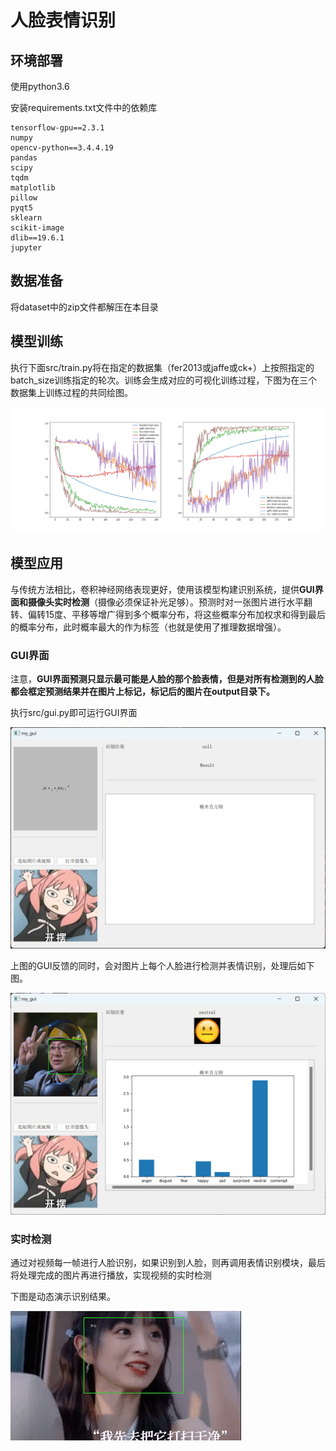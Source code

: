 # 人脸表情识别

## 


## 环境部署
使用python3.6

安装requirements.txt文件中的依赖库

```
tensorflow-gpu==2.3.1
numpy
opencv-python==3.4.4.19
pandas
scipy
tqdm
matplotlib
pillow
pyqt5
sklearn
scikit-image
dlib==19.6.1
jupyter

```




## 数据准备
将dataset中的zip文件都解压在本目录




## 模型训练
执行下面src/train.py将在指定的数据集（fer2013或jaffe或ck+）上按照指定的batch_size训练指定的轮次。训练会生成对应的可视化训练过程，下图为在三个数据集上训练过程的共同绘图。

![](./assets/loss.png)


## 模型应用
与传统方法相比，卷积神经网络表现更好，使用该模型构建识别系统，提供**GUI界面和摄像头实时检测**（摄像必须保证补光足够）。预测时对一张图片进行水平翻转、偏转15度、平移等增广得到多个概率分布，将这些概率分布加权求和得到最后的概率分布，此时概率最大的作为标签（也就是使用了推理数据增强）。

### **GUI界面**

注意，**GUI界面预测只显示最可能是人脸的那个脸表情，但是对所有检测到的人脸都会框定预测结果并在图片上标记，标记后的图片在output目录下。**

执行src/gui.py即可运行GUI界面

![](./assets/gui.png)

上图的GUI反馈的同时，会对图片上每个人脸进行检测并表情识别，处理后如下图。

![](./assets/res.png)

### **实时检测**
通过对视频每一帧进行人脸识别，如果识别到人脸，则再调用表情识别模块，最后将处理完成的图片再进行播放，实现视频的实时检测

下图是动态演示识别结果。

![](./assets/demo.gif)
